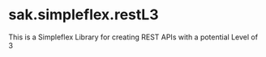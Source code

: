# sak.simpleflex.restL3

This is a Simpleflex Library for creating REST APIs with a potential Level of 3
